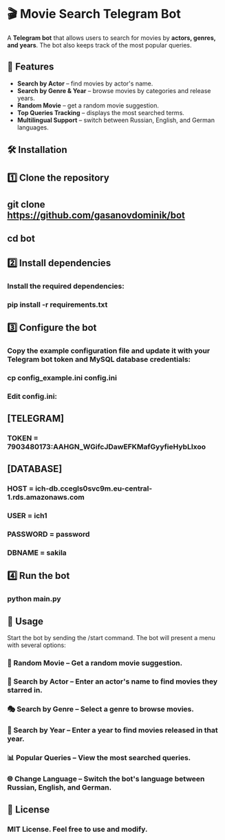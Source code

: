 # 🎬 Movie Search Telegram Bot

A **Telegram bot** that allows users to search for movies by **actors, genres, and years**. The bot also keeps track of the most popular queries.

## 🚀 Features

- **Search by Actor** – find movies by actor's name.
- **Search by Genre & Year** – browse movies by categories and release years.
- **Random Movie** – get a random movie suggestion.
- **Top Queries Tracking** – displays the most searched terms.
- **Multilingual Support** – switch between Russian, English, and German languages.

## 🛠️ Installation

## 1️⃣ Clone the repository

## git clone https://github.com/gasanovdominik/bot
## cd bot

## 2️⃣ Install dependencies
### Install the required dependencies:
### pip install -r requirements.txt

## 3️⃣ Configure the bot
### Copy the example configuration file and update it with your Telegram bot token and MySQL database credentials:
### cp config_example.ini config.ini
### Edit config.ini:


## [TELEGRAM]
### TOKEN = 7903480173:AAHGN_WGifcJDawEFKMafGyyfieHybLIxoo

## [DATABASE]
### HOST = ich-db.ccegls0svc9m.eu-central-1.rds.amazonaws.com
### USER = ich1
### PASSWORD = password
### DBNAME = sakila

## 4️⃣ Run the bot

### python main.py

## 📌 Usage
Start the bot by sending the /start command. The bot will present a menu with several options:

### 🎲 Random Movie – Get a random movie suggestion.
### 🔎 Search by Actor – Enter an actor's name to find movies they starred in.
### 🎭 Search by Genre – Select a genre to browse movies.
### 📅 Search by Year – Enter a year to find movies released in that year.
### 📊 Popular Queries – View the most searched queries.
### 🌐 Change Language – Switch the bot's language between Russian, English, and German.
## 📄 License
### MIT License. Feel free to use and modify.
